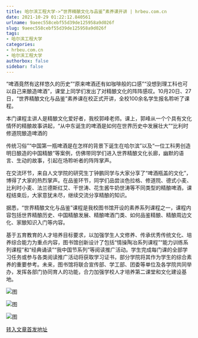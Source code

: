 ```yaml
---
title: 哈尔滨工程大学->“世界精酿文化与品鉴”素养课开讲 | hrbeu.com.cn
date: 2021-10-29 01:22:12.840561
urlname: 9aeec558cebf55d39de125958a9d026f
slug: 9aeec558cebf55d39de125958a9d026f
tags: 
- 哈尔滨工程大学
categories:
- hrbeu.com.cn
- 哈尔滨工程大学
authorbox: false
sidebar: false
---
```

“啤酒竟然有这样悠久的历史”“原来啤酒还有如咖啡般的口感”“没想到理工科也可以自己来酿造啤酒”，课堂上同学们发出了对精酿文化的阵阵感叹。10月20日、27日，“世界精酿文化与品鉴”素养课在校正式开讲，全校100余名学生报名聆听了课程。

本门课程主讲人是精酿文化爱好者，我校郭峰老师。课上，郭峰从一个个具有文化情怀的精酿故事讲起，“从中东诞生的啤酒是如何在世界历史中发展壮大”“比利时修道院酿造啤酒的
<!--more-->
传统习俗”“中国第一瓶啤酒是在怎样的背景下诞生在哈尔滨”以及“一位工科男创造明日酿造的中国精酿”等案例，仿佛带同学们进入世界精酿文化长廊，幽默的语言、生动的故事，引起在场聆听者的阵阵掌声。

在交流环节，来自人文学院的研究生丁钟鹏同学与大家分享了“啤酒瓶盖的文化”，博得了大家的热烈掌声。在品鉴环节，同学们品尝淡色拉格、修道院、德式小麦、比利时小麦、法兰德斯红艾、干世涛、花生酱牛奶世涛等不同类型的精酿啤酒，课程结束后，大家意犹未尽，继续交流分享精酿的知识。

据悉，“世界精酿文化与品鉴”课程是我校图书馆开设的素养系列课程之一，课程内容包括世界精酿历史、中国精酿发展、精酿啤酒门类、如何品鉴精酿、精酿周边文化、家酿知识入门等内容。

基于五育教育的人才培养目标要求，以加强学生人文修养、传承优秀传统文化、培养综合能力为重点内容，图书馆创新设计了包括“情操陶冶系列课程”“能力训练系列课程”和“经典诵读”“我中国节系列”等阅读推广活动。学生完成每门课的全部学习任务或参与各类阅读推广活动将获取学习证书，部分学院将其作为学生的综合素养的重要参考。未来，图书馆将联合宣传部、学工部、团委等单位及各学院共同举办，发挥各部门协同育人的功能，合力加强学校人才培养第二课堂和文化建设基地。

![图](http://gongxue.cn/__local/4/C8/4B/DA122B9C74E83D12E33B3121063_44B1F8DA_20991.jpg)

![图](http://gongxue.cn/__local/C/0C/41/85E95762AB690F6CD2DD5A64F74_59673556_14AF4.jpg)

![图](http://gongxue.cn/__local/C/88/F3/C727B1F47F078762ED11403E3FF_65F2390E_2F735.jpg)

[转入文章首发地址](http://gongxue.cn/info/1015/68365.htm)